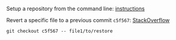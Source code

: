 Setup a repository from the command line: [instructions](https://docs.github.com/en/github/importing-your-projects-to-github/adding-an-existing-project-to-github-using-the-command-line)

Revert a specific file to a previous commit `c5f567`: [StackOverflow](https://stackoverflow.com/questions/215718/how-can-i-reset-or-revert-a-file-to-a-specific-revision)
```
git checkout c5f567 -- file1/to/restore
```
